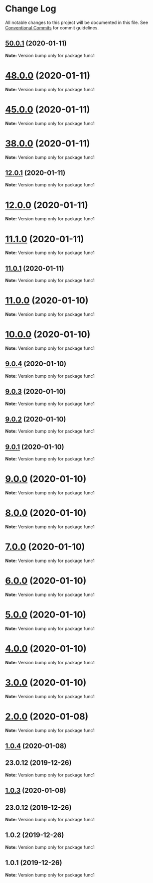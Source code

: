 # Change Log

All notable changes to this project will be documented in this file.
See [Conventional Commits](https://conventionalcommits.org) for commit guidelines.

## [50.0.1](https://github.com/yurikrupniktools/client-apps/compare/func1@48.0.0...func1@50.0.1) (2020-01-11)

**Note:** Version bump only for package func1





# [48.0.0](https://github.com/yurikrupniktools/client-apps/compare/func1@45.0.0...func1@48.0.0) (2020-01-11)

**Note:** Version bump only for package func1





# [45.0.0](https://github.com/yurikrupniktools/client-apps/compare/func1@38.0.0...func1@45.0.0) (2020-01-11)

**Note:** Version bump only for package func1





# [38.0.0](https://github.com/yurikrupniktools/client-apps/compare/func1@20.0.0...func1@38.0.0) (2020-01-11)

**Note:** Version bump only for package func1





## [12.0.1](https://github.com/yurikrupniktools/client-apps/compare/func1@12.0.0...func1@12.0.1) (2020-01-11)

**Note:** Version bump only for package func1





# [12.0.0](https://github.com/yurikrupniktools/client-apps/compare/func1@11.1.0...func1@12.0.0) (2020-01-11)

**Note:** Version bump only for package func1





# [11.1.0](https://github.com/yurikrupniktools/client-apps/compare/func1@11.0.1...func1@11.1.0) (2020-01-11)

**Note:** Version bump only for package func1





## [11.0.1](https://github.com/yurikrupniktools/client-apps/compare/func1@11.0.0...func1@11.0.1) (2020-01-11)

**Note:** Version bump only for package func1





# [11.0.0](https://github.com/yurikrupniktools/client-apps/compare/func1@10.0.0...func1@11.0.0) (2020-01-10)

**Note:** Version bump only for package func1





# [10.0.0](https://github.com/yurikrupniktools/client-apps/compare/func1@9.0.4...func1@10.0.0) (2020-01-10)

**Note:** Version bump only for package func1





## [9.0.4](https://github.com/yurikrupniktools/client-apps/compare/func1@9.0.3...func1@9.0.4) (2020-01-10)

**Note:** Version bump only for package func1





## [9.0.3](https://github.com/yurikrupniktools/client-apps/compare/func1@9.0.2...func1@9.0.3) (2020-01-10)

**Note:** Version bump only for package func1





## [9.0.2](https://github.com/yurikrupniktools/client-apps/compare/func1@9.0.1...func1@9.0.2) (2020-01-10)

**Note:** Version bump only for package func1





## [9.0.1](https://github.com/yurikrupniktools/client-apps/compare/func1@9.0.0...func1@9.0.1) (2020-01-10)

**Note:** Version bump only for package func1





# [9.0.0](https://github.com/yurikrupniktools/client-apps/compare/func1@8.0.0...func1@9.0.0) (2020-01-10)

**Note:** Version bump only for package func1





# [8.0.0](https://github.com/yurikrupniktools/client-apps/compare/func1@7.0.0...func1@8.0.0) (2020-01-10)

**Note:** Version bump only for package func1





# [7.0.0](https://github.com/yurikrupniktools/client-apps/compare/func1@6.0.0...func1@7.0.0) (2020-01-10)

**Note:** Version bump only for package func1





# [6.0.0](https://github.com/yurikrupniktools/client-apps/compare/func1@5.0.0...func1@6.0.0) (2020-01-10)

**Note:** Version bump only for package func1





# [5.0.0](https://github.com/yurikrupniktools/client-apps/compare/func1@4.0.0...func1@5.0.0) (2020-01-10)

**Note:** Version bump only for package func1





# [4.0.0](https://github.com/yurikrupniktools/client-apps/compare/func1@3.0.0...func1@4.0.0) (2020-01-10)

**Note:** Version bump only for package func1





# [3.0.0](https://github.com/yurikrupniktools/client-apps/compare/func1@2.0.0...func1@3.0.0) (2020-01-10)

**Note:** Version bump only for package func1





# [2.0.0](https://github.com/yurikrupniktools/client-apps/compare/func1@1.0.4...func1@2.0.0) (2020-01-08)

**Note:** Version bump only for package func1





## [1.0.4](https://github.com/yurikrupniktools/client-apps/compare/func1@1.0.2...func1@1.0.4) (2020-01-08)



## 23.0.12 (2019-12-26)

**Note:** Version bump only for package func1





## [1.0.3](https://github.com/yurikrupniktools/client-apps/compare/func1@1.0.2...func1@1.0.3) (2020-01-08)



## 23.0.12 (2019-12-26)

**Note:** Version bump only for package func1





## 1.0.2 (2019-12-26)

**Note:** Version bump only for package func1





## 1.0.1 (2019-12-26)

**Note:** Version bump only for package func1
